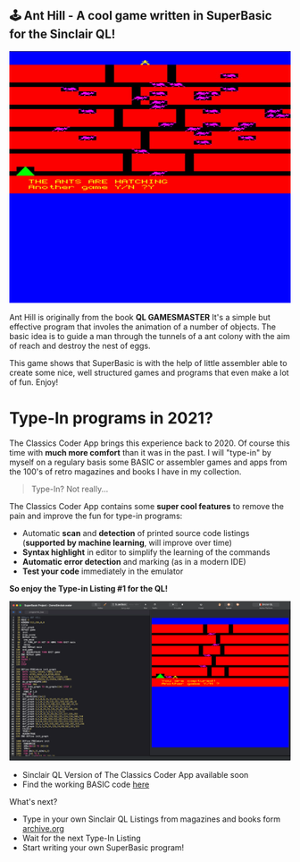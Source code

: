 ## 🕹️ Ant Hill - A cool game written in SuperBasic for the Sinclair QL!

![Ant Hill](images/ant-hill.gif)

Ant Hill is originally from the book **QL GAMESMASTER**
It's a simple but effective program that involes the animation of a number of objects. 
The basic idea is to guide a man through the tunnels of a ant colony with the aim
of reach and destroy the nest of eggs.

This game shows that SuperBasic is with the help of little assembler able to create some
nice, well structured games and programs that even make a lot of fun. Enjoy!


# Type-In programs in 2021?
 
The Classics Coder App brings this experience back to 2020. Of course this time with **much more comfort** than it was in the past.
I will "type-in" by myself on a regulary basis some BASIC or assembler games and apps from the 100's of retro magazines and books I have in my collection.
 
> Type-In? Not really...
 
The Classics Coder App contains some **super cool features** to remove the pain and improve the fun for type-in programs:
 
- Automatic **scan** and **detection** of printed source code listings (**supported by machine learning**, will improve over time)
- **Syntax highlight** in editor to simplify the learning of the commands
- **Automatic error detection** and marking (as in a modern IDE)
- **Test your code** immediately in the emulator
 
**So enjoy the Type-in Listing #1 for the QL!**

![Ant Hillin the Classics Coder App](/images/ant-hill.png)

- Sinclair QL Version of The Classics Coder App available soon 
- Find the working BASIC code [here](https://raw.githubusercontent.com/rogerboesch/classicscoder/master/sinclairql/basic-listings/ant_hill_bas)


What's next?

- Type in your own Sinclair QL Listings from magazines and books form [archive.org](https://archive.org/search.php?query=sinclair%20ql)
- Wait for the next Type-In Listing
- Start writing your own SuperBasic program!

